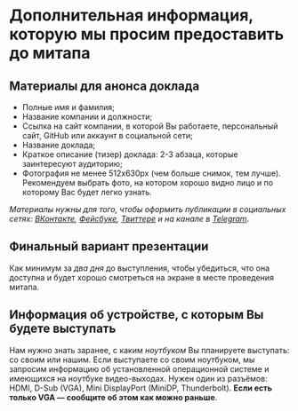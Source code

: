 # Дополнительная информация, которую мы просим предоставить до митапа

## Материалы для анонса доклада

- Полные имя и фамилия;
- Название компании и должности;
- Ссылка на сайт компании, в которой Вы работаете, персональный сайт, GitHub или аккаунт в социальной сети;
- Название доклада;
- Краткое описание (тизер) доклада: 2-3 абзаца, которые заинтересуют аудиторию;
- Фотография не менее 512x630px (чем больше снимок, тем лучше). Рекомендуем выбрать фото, на котором хорошо видно лицо и по которому Вас будет легко узнать.

_Материалы нужны для того, чтобы оформить публикации в социальных сетях: [ВКонтакте](https://vk.com/pitercss_meetup), [Фейсбуке](https://www.facebook.com/pitercssmeetup/), [Твиттере](https://twitter.com/pitercss_meetup) и на канале в [Telegram](https://t.me/pitercss_meetup)_.


## Финальный вариант презентации

Как минимум за _два дня_ до выступления, чтобы убедиться, что она доступна и будет хорошо смотреться на экране в месте проведения митапа.


## Информация об устройстве, с которым Вы будете выступать

Нам нужно знать заранее, с каким *ноутбуком* Вы планируете выступать: со своим или нашим. 
Если выступаете со своим ноутбуком, мы запросим информацию об установленной операционной системе и имеющихся на ноутбуке видео-выходах. Нужен один из разъёмов: HDMI, D-Sub (VGA), Mini DisplayPort (MiniDP, Thunderbolt). **Если есть только VGA — сообщите об этом как можно раньше**.
